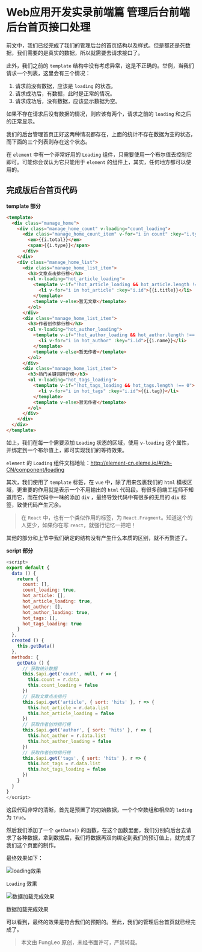 # Web应用开发实录前端篇 管理后台前端 后台首页接口处理

前文中，我们已经完成了我们的管理后台的首页结构以及样式。但是都还是死数据，我们需要的是真实的数据，所以就需要去请求接口了。

此外，我们之前的 `template` 结构中没有考虑异常，这是不正确的。举例，当我们请求一个列表，这里会有三个情况：

1. 请求前没有数据，应该是 `loading` 的状态。
2. 请求成功后，有数据，此时是正常的情况。
3. 请求成功后，没有数据，应该显示数据为空。

如果不存在请求后没有数据的情况，则应该有两个，请求之前的 `loading` 和之后的正常显示。

我们的后台管理首页正好这两种情况都存在，上面的统计不存在数据为空的状态，而下面的三个列表则存在这个状态。

在 `element` 中有一个非常好用的 `Loading` 组件，只需要使用一个布尔值去控制它即可。可能你会误认为它只能用于 `element` 的组件上，其实，任何地方都可以使用的。

## 完成版后台首页代码

**template 部分**

```html
<template>
  <div class="manage_home">
    <div class="manage_home_count" v-loading="count_loading">
      <div class="manage_home_count_item" v-for="i in count" :key="i.type">
        <em>{{i.total}}</em>
        <span>{{i.type}}</span>
      </div>
    </div>
    <div class="manage_home_list">
      <div class="manage_home_list_item">
        <h3>文章点击排行榜</h3>
        <ol v-loading="hot_article_loading">
          <template v-if="!hot_article_loading && hot_article.length !== 0">
            <li v-for="i in hot_article" :key="i.id">{{i.title}}</li>
          </template>
          <template v-else>暂无文章</template>
        </ol>
      </div>
      <div class="manage_home_list_item">
        <h3>作者创作排行榜</h3>
        <ol v-loading="hot_author_loading">
          <template v-if="!hot_author_loading && hot_author.length !== 0">
            <li v-for="i in hot_author" :key="i.id">{{i.name}}</li>
          </template>
          <template v-else>暂无作者</template>
        </ol>
      </div>
      <div class="manage_home_list_item">
        <h3>热门关键词排行榜</h3>
        <ol v-loading="hot_tags_loading">
          <template v-if="!hot_tags_loading && hot_tags.length !== 0">
            <li v-for="i in hot_tags" :key="i.id">{{i.tag}}</li>
          </template>
          <template v-else>暂无作者</template>
        </ol>
      </div>
    </div>
  </div>
</template>
```

如上，我们在每一个需要添加 `Loading` 状态的区域，使用 `v-loading` 这个属性，并绑定到一个布尔值上，即可实现我们的等待效果。

`element` 的 `Loading` 组件文档地址：http://element-cn.eleme.io/#/zh-CN/component/loading

其次，我们使用了 `template` 标签，在 `vue` 中，除了用来包裹我们的 `html` 模板区域，更重要的作用就是表示一个不用输出的 `html` 代码段。有很多前端工程师不知道用它，而在代码中一味的添加 `div` ，最终导致代码中有很多的无用的 `div` 标签，致使代码产生冗余。

> 在 `React` 中，也有一个类似作用的标签，为 `React.Fragment`。知道这个的人更少，如果你在写 `react`，就强行记忆一把吧！

其他的部分和上节中我们确定的结构没有产生什么本质的区别，就不再赘述了。

**script 部分**

```js
<script>
export default {
  data () {
    return {
      count: [],
      count_loading: true,
      hot_article: [],
      hot_article_loading: true,
      hot_author: [],
      hot_author_loading: true,
      hot_tags: [],
      hot_tags_loading: true
    }
  },
  created () {
    this.getData()
  },
  methods: {
    getData () {
      // 获取统计数据
      this.$api.get('count', null, r => {
        this.count = r.data
        this.count_loading = false
      })
      // 获取文章点击排行
      this.$api.get('article', { sort: 'hits' }, r => {
        this.hot_article = r.data.list
        this.hot_article_loading = false
      })
      // 获取作者创作排行榜
      this.$api.get('author', { sort: 'hits' }, r => {
        this.hot_author = r.data.list
        this.hot_author_loading = false
      })
      // 获取作者创作排行榜
      this.$api.get('tags', { sort: 'hits' }, r => {
        this.hot_tags = r.data.list
        this.hot_tags_loading = false
      })
    }
  }
}
</script>
```

这段代码非常的清晰，首先是预置了的初始数据，一个个空数组和相应的 `loding` 为 `true`。

然后我们添加了一个 `getData()` 的函数，在这个函数里面，我们分别向后台去请求了各种数据，拿到数据后，我们将数据再双向绑定到我们的预订值上，就完成了我们这个页面的制作。

最终效果如下：

![loading效果](https://raw.githubusercontent.com/fengcms/articles/master/image/91/d5c3c54d960f508a2984fee2b28423.jpg)

`Loading` 效果

![数据加载完成效果](https://raw.githubusercontent.com/fengcms/articles/master/image/ac/16fa07850ce3811b3a76b8673ce3f3.jpg)

数据加载完成效果

可以看到，最终的效果是符合我们的预期的。至此，我们的管理后台首页就已经完成了。

> 本文由 FungLeo 原创，未经书面许可，严禁转载。



